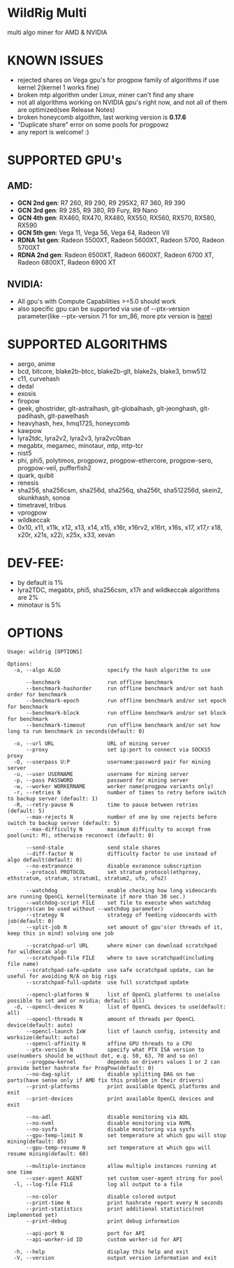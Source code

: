 # WildRig Multi
multi algo miner for AMD & NVIDIA

# KNOWN ISSUES
- rejected shares on Vega gpu's for progpow family of algorithms if use kernel 2(kernel 1 works fine)
- broken mtp algorithm under Linux, miner can't find any share
- not all algorithms working on NVIDIA gpu's right now, and not all of them are optimized(see Release Notes)
- broken honeycomb algoithm, last working version is **0.17.6**
- "Duplicate share" error on some pools for progpowz
- any report is welcome! :)

# SUPPORTED GPU's
## AMD:
- **GCN 2nd gen**: R7 260, R9 290, R9 295X2, R7 360, R9 390
- **GCN 3rd gen**: R9 285, R9 380, R9 Fury, R9 Nano
- **GCN 4th gen**: RX460, RX470, RX480, RX550, RX560, RX570, RX580, RX590
- **GCN 5th gen**: Vega 11, Vega 56, Vega 64, Radeon VII
- **RDNA 1st gen**: Radeon 5500XT, Radeon 5600XT, Radeon 5700, Radeon 5700XT
- **RDNA 2nd gen**: Radeon 6500XT, Radeon 6600XT, Radeon 6700 XT, Radeon 6800XT, Radeon 6900 XT

## NVIDIA:
- All gpu's with Compute Capabilities >=5.0 should work
- also specific gpu can be supported via use of --ptx-version parameter(like --ptx-version 71 for sm_86, more ptx version is [here](https://docs.nvidia.com/cuda/parallel-thread-execution/#release-notes))

# SUPPORTED ALGORITHMS
- aergo, anime
- bcd, bitcore, blake2b-btcc, blake2b-glt, blake2s, blake3, bmw512
- c11, curvehash
- dedal
- exosis
- firopow
- geek, ghostrider, glt-astralhash, glt-globalhash, glt-jeonghash, glt-padihash, glt-pawelhash
- heavyhash, hex, hmq1725, honeycomb
- kawpow
- lyra2tdc, lyra2v2, lyra2v3, lyra2vc0ban
- megabtx, megamec, minotaur, mtp, mtp-tcr
- nist5
- phi, phi5, polytimos, progpowz, progpow-ethercore, progpow-sero, progpow-veil, pufferfish2
- quark, quibit
- renesis
- sha256, sha256csm, sha256d, sha256q, sha256t, sha512256d, skein2, skunkhash, sonoa
- timetravel, tribus
- vprogpow
- wildkeccak
- 0x10, x11, x11k, x12, x13, x14, x15, x16r, x16rv2, x16rt, x16s, x17, x17,r x18, x20r, x21s, x22i, x25x, x33, xevan

# DEV-FEE:
- by default is 1%
- lyra2TDC, megabtx, phi5, sha256csm, x17r and wildkeccak algorithms are 2%
- minotaur is 5%

# OPTIONS
```
Usage: wildrig [OPTIONS]

Options:
  -a, --algo ALGO               specify the hash algorithm to use

      --benchmark               run offline benchmark
      --benchmark-hashorder     run offline benchmark and/or set hash order for benchmark
      --benchmark-epoch         run offline benchmark and/or set epoch for benchmark
      --benchmark-block         run offline benchmark and/or set block for benchmark
      --benchmark-timeout       run offline benchmark and/or set how long to run benchmark in seconds(default: 0)

  -o, --url URL                 URL of mining server
      --proxy                   set ip:port to connect via SOCKS5 proxy
  -O, --userpass U:P            username:password pair for mining server
  -u, --user USERNAME           username for mining server
  -p, --pass PASSWORD           password for mining server
  -w, --worker WORKERNAME       worker name(progpow variants only)
  -r, --retries N               number of times to retry before switch to backup server (default: 1)
  -R, --retry-pause N           time to pause between retries (default: 5)
      --max-rejects N           number of one by one rejects before switch to backup server (default: 5)
      --max-difficulty N        maximum difficulty to accept from pool(unit: M), otherwise reconnect (default: 0)

      --send-stale              send stale shares
      --diff-factor N           difficulty factor to use instead of algo default(default: 0)
      --no-extranonce           disable exranonce subscription
      --protocol PROTOCOL       set stratum protocol(ethproxy, ethstratum, stratum, stratum1, stratum2, ufo, ufo2)

      --watchdog                enable checking how long videocards are running OpenCL kernel(terminate if more than 30 sec.)
      --watchdog-script FILE    set file to execute when watchdog triggers(can be used without --watchdog parameter)
      --strategy N              strategy of feeding videocards with job(default: 0)
      --split-job N             set amount of gpu's(or threads of it, keep this in mind) solving one job

      --scratchpad-url URL      where miner can download scratchpad for wildkeccak algo 
      --scratchpad-file FILE    where to save scratchpad(including file name)
      --scratchpad-safe-update  use safe scratchpad update, can be useful for avoiding N/A on big rigs
      --scratchpad-full-update  use full scratchpad update

      --opencl-platforms N      list of OpenCL platforms to use(also possible to set amd or nvidia; default: all)
  -d, --opencl-devices N        list of OpenCL devices to use(default: all)
      --opencl-threads N        amount of threads per OpenCL device(default: auto)
      --opencl-launch IxW       list of launch config, intensity and worksize(default: auto)
      --opencl-affinity N       affine GPU threads to a CPU
      --ptx-version N           specify what PTX ISA version to use(numbers should be without dot, e.g. 50, 63, 70 and so on)
      --progpow-kernel          depends on drivers values 1 or 2 can provide better hashrate for ProgPow(default: 0)
      --no-dag-split            disable splitting DAG on two parts(have sense only if AMD fix this problem in their drivers)
      --print-platforms         print available OpenCL platforms and exit
      --print-devices           print available OpenCL devices and exit

      --no-adl                  disable monitoring via ADL
      --no-nvml                 disable monitoring via NVML
      --no-sysfs                disable monitoring via sysfs
      --gpu-temp-limit N        set temperature at which gpu will stop mining(default: 85)
      --gpu-temp-resume N       set temperature at which gpu will resume mining(default: 60)

      --multiple-instance       allow multiple instances running at one time
      --user-agent AGENT        set custom user-agent string for pool
  -l, --log-file FILE           log all output to a file

      --no-color                disable colored output
      --print-time N            print hashrate report every N seconds
      --print-statistics        print additional statistics(not implemented yet)
      --print-debug             print debug information

      --api-port N              port for API
      --api-worker-id ID        custom worker-id for API

  -h, --help                    display this help and exit
  -V, --version                 output version information and exit
```
